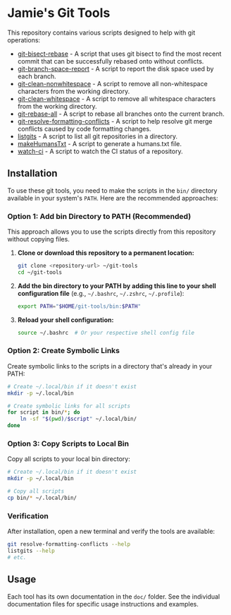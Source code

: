 # Jamie's Git Tools

This repository contains various scripts designed to help with git operations:

- [git-bisect-rebase](doc/git-bisect-rebase.md) - A script that uses git bisect to find the most
  recent commit that can be successfully rebased onto without conflicts.
- [git-branch-space-report](doc/git-branch-space-report.md) - A script to report the disk space used
  by each branch.
- [git-clean-nonwhitespace](doc/git-clean-nonwhitespace.md) - A script to remove all non-whitespace
  characters from the working directory.
- [git-clean-whitespace](doc/git-clean-whitespace.md) - A script to remove all whitespace characters
  from the working directory.
- [git-rebase-all](doc/git-rebase-all.md) - A script to rebase all branches onto the current branch.
- [git-resolve-formatting-conflicts](doc/git-resolve-formatting-conflicts.md) - A script to help
  resolve git merge conflicts caused by code formatting changes.
- [listgits](doc/listgits.md) - A script to list all git repositories in a directory.
- [makeHumansTxt](doc/makeHumansTxt.md) - A script to generate a humans.txt file.
- [watch-ci](doc/watch-ci.md) - A script to watch the CI status of a repository.

## Installation

To use these git tools, you need to make the scripts in the `bin/` directory available in your
system's `PATH`. Here are the recommended approaches:

### Option 1: Add bin Directory to PATH (Recommended)

This approach allows you to use the scripts directly from this repository without copying files.

1. **Clone or download this repository to a permanent location:**

   ```bash
   git clone <repository-url> ~/git-tools
   cd ~/git-tools
   ```

2. **Add the bin directory to your PATH by adding this line to your shell configuration file** (e.g., `~/.bashrc`, `~/.zshrc`, `~/.profile`):

   ```bash
   export PATH="$HOME/git-tools/bin:$PATH"
   ```

3. **Reload your shell configuration:**

   ```bash
   source ~/.bashrc  # Or your respective shell config file
   ```

### Option 2: Create Symbolic Links

Create symbolic links to the scripts in a directory that's already in your PATH:

```bash
# Create ~/.local/bin if it doesn't exist
mkdir -p ~/.local/bin

# Create symbolic links for all scripts
for script in bin/*; do
    ln -sf "$(pwd)/$script" ~/.local/bin/
done
```

### Option 3: Copy Scripts to Local Bin

Copy all scripts to your local bin directory:

```bash
# Create ~/.local/bin if it doesn't exist
mkdir -p ~/.local/bin

# Copy all scripts
cp bin/* ~/.local/bin/
```

### Verification

After installation, open a new terminal and verify the tools are available:

```bash
git resolve-formatting-conflicts --help
listgits --help
# etc.
```

## Usage

Each tool has its own documentation in the `doc/` folder. See the individual documentation files for
specific usage instructions and examples.
